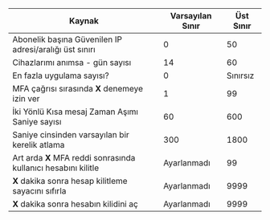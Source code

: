 | Kaynak | Varsayılan Sınır | Üst Sınır |
| --- | --- | --- |
| Abonelik başına Güvenilen IP adresi/aralığı</a> üst sınırı |0 |50 |
| Cihazlarımı anımsa - gün sayısı |14 |60 |
| En fazla uygulama sayısı? |0 |Sınırsız |
| MFA çağrısı sırasında **X** denemeye izin ver |1 |99 |
| İki Yönlü Kısa mesaj Zaman Aşımı Saniye sayısı |60 |600 |
| Saniye cinsinden varsayılan bir kerelik atlama |300 |1800 |
| Art arda **X** MFA reddi sonrasında kullanıcı hesabını kilitle |Ayarlanmadı |99 |
| **X** dakika sonra hesap kilitleme sayacını sıfırla |Ayarlanmadı |9999 |
| **X** dakika sonra hesabın kilidini aç |Ayarlanmadı |9999 |
